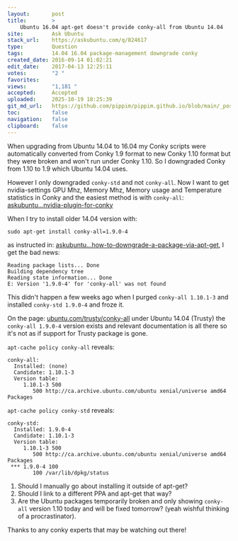 ```yaml
---
layout:       post
title:        >
    Ubuntu 16.04 apt-get doesn't provide conky-all from Ubuntu 14.04
site:         Ask Ubuntu
stack_url:    https://askubuntu.com/q/824617
type:         Question
tags:         14.04 16.04 package-management downgrade conky
created_date: 2016-09-14 01:02:21
edit_date:    2017-04-13 12:25:11
votes:        "2 "
favorites:    
views:        "1,181 "
accepted:     Accepted
uploaded:     2025-10-19 18:25:39
git_md_url:   https://github.com/pippim/pippim.github.io/blob/main/_posts/2016/2016-09-14-Ubuntu-16.04-apt-get-doesn_t-provide-conky-all-from-Ubuntu-14.04.md
toc:          false
navigation:   false
clipboard:    false
---
```


When upgrading from Ubuntu 14.04 to 16.04 my Conky scripts were automatically converted from Conky 1.9 format to new Conky 1.10 format but they were broken and won't run under Conky 1.10. So I downgraded Conky from 1.10 to 1.9 which Ubuntu 14.04 uses.

However I only downgraded `conky-std` and not `conky-all`. Now I want to get nvidia-settings GPU Mhz, Memory Mhz, Memory usage and Temperature statistics in Conky and the easiest method is with `conky-all`: [askubuntu...nvidia-plugin-for-conky][1]

When I try to install older 14.04 version with:

``` 
sudo apt-get install conky-all=1.9.0-4
```

as instructed in: [askubuntu...how-to-downgrade-a-package-via-apt-get][2], I get the bad news:

``` 
Reading package lists... Done
Building dependency tree       
Reading state information... Done
E: Version '1.9.0-4' for 'conky-all' was not found
```

This didn't happen a few weeks ago when I purged `conky-all 1.10.1-3` and installed `conky-std 1.9.0-4` and froze it.

On the page: [ubuntu.com/trusty/conky-all][3] under Ubuntu 14.04 (Trusty) the `conky-all 1.9.0-4` version exists and relevant documentation is all there so it's not as if support for Trusty package is gone.

`apt-cache policy conky-all` reveals:

``` 
conky-all:
  Installed: (none)
  Candidate: 1.10.1-3
  Version table:
     1.10.1-3 500
        500 http://ca.archive.ubuntu.com/ubuntu xenial/universe amd64 Packages
```

`apt-cache policy conky-std` reveals:

``` 
conky-std:
  Installed: 1.9.0-4
  Candidate: 1.10.1-3
  Version table:
     1.10.1-3 500
        500 http://ca.archive.ubuntu.com/ubuntu xenial/universe amd64 Packages
 *** 1.9.0-4 100
        100 /var/lib/dpkg/status
```

 1. Should I manually go about installing it outside of apt-get? 
 2. Should I link to a different PPA and apt-get that way?
 3. Are the Ubuntu packages temporarily broken and only showing `conky-all` version 1.10 today and will be fixed tomorrow? (yeah wishful thinking of a procrastinator).

Thanks to any conky experts that may be watching out there!

  [1]: https://askubuntu.com/questions/147283/nvidia-plugin-for-conky
  [2]: https://askubuntu.com/questions/138284/how-to-downgrade-a-package-via-apt-get
  [3]: http://packages.ubuntu.com/trusty/conky-all
